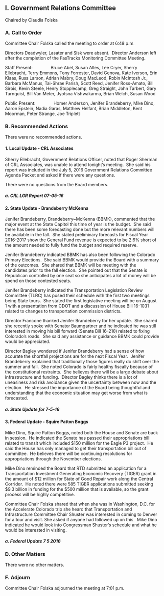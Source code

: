 ## I. Government Relations Committee

Chaired by Claudia Folska

### A. Call to Order

Committee Chair Folska called the meeting to order at 6:48 p.m.

Directors Deadwyler, Lasater and Sisk were absent.  Director Anderson left after the completion of the FasTracks Monitoring Committee Meeting.

Staff Present:               Bruce Abel, Susan Altes, Lee Cryer, Sherry Ellebracht, Terry Emmons, Tony Forrester, David Genova, Kate Iverson, Erin Klaas, Russ Larson, Adrian Mabry, Doug MacLeod, Robin McIntosh Jr., Barbara McManus, Tai-Shrae Parish, Scott Reed, Jenifer Ross-Amato, Bill Sirois, Kevin Steele, Henry Stopplecamp, Greg Straight, John Tarbert, Gary Turnquist, Bill Van Meter, Jyotsna Vishwakarma, Brian Welch, Susan Wood

Public Present:               Homer Anderson, Jenifer Brandeberry, Mike Dino, Aaron Epstein, Nadia Garas, Matthew Helfant, Brian Middleton, Kent Moorman, Peter Strange, Joe Triplett

### B. Recommended Actions

There were no recommended actions.

#### 1. Local Update - CRL Associates

Sherry Ellebracht, Government Relations Officer, noted that Roger Sherman of CRL Associates, was unable to attend tonight’s meeting.  She said his report was included in the July 5, 2016 Government Relations Committee Agenda Packet and asked if there were any questions.

There were no questions from the Board members.

##### a. CRL LGR Report 07-05-16

#### 2. State Update - Brandeberry McKenna

Jenifer Brandeberry, Brandeberry~McKenna (BBMK), commented that the major event at the State Capitol this time of year is the budget.  She said there has been some forecasting done but the more relevant numbers will be available in the fall.  She stated preliminary forecasts for Fiscal Year 2016-2017 show the General Fund revenue is expected to be 2.6% short of the amount needed to fully fund the budget and required reserve.

Jenifer Brandeberry indicated BBMK has also been following the Colorado Primary Elections.  She said BBMK would provide the Board with a summary of the outcomes.  She shared that BBMK will be meeting with the candidates prior to the fall election.  She pointed out that the Senate is Republican controlled by one seat so she anticipates a lot of money will be spend on those contested seats.

Jenifer Brandeberry indicated the Transportation Legislation Review Committee (TLRC) has posed their schedule with the first two meetings being State tours.  She stated the first legislative meeting will be on August 1 with a presentation from CDOT and a discussion of House Bill 16-1031 related to changes to transportation commission districts.

Director Francone thanked Jenifer Brandeberry for her update.  She shared she recently spoke with Senator Baumgartner and he indicated he was still interested in moving his bill forward (Senate Bill 16-210) related to fixing Colorado’s roads.  She said any assistance or guidance BBMK could provide would be appreciated.

Director Bagley wondered if Jenifer Brandeberry had a sense of how accurate the shortfall projections are for the next Fiscal Year.  Jenifer Brandeberry explained that traditionally those figures really do shift over the summer and fall.  She noted Colorado is fairly healthy fiscally because of the constitutional restraints.  She believes there will be a large debate about infrastructure and funding.  Director Bagley thinks there is a lot of uneasiness and risk avoidance given the uncertainty between now and the election.  He stressed the importance of the Board being thoughtful and understanding that the economic situation may get worse from what is forecasted.

##### a. State Update for 7-5-16

#### 3. Federal Update - Squire Patton Boggs

Mike Dino, Squire Patton Boggs, noted both the House and Senate are back in session.  He indicated the Senate has passed their appropriations bill related to transit which included $150 million for the Eagle P3 project.  He said the House has only managed to get their transportation bill out of committee.  He believes there will be continuing resolutions for appropriations through the November elections.

Mike Dino reminded the Board that RTD submitted an application for a Transportation Investment Generating Economic Recovery (TIGER) grant in the amount of $12 million for State of Good Repair work along the Central Corridor.  He noted there were 585 TIGER applications submitted seeking $9.3 billion in funding for the $500 million that is available, so the grant process will be highly competitive.

Committee Chair Folska shared that when she was in Washington, D.C. for the Accelerate Colorado trip she heard that Transportation and Infrastructure Committee Chair Shuster was interested in coming to Denver for a tour and visit.  She asked if anyone had followed up on this.  Mike Dino indicated he would look into Congressman Shuster’s schedule and what he would be interested in visiting.

##### a. Federal Update 7 5 2016

### D. Other Matters

There were no other matters.

### F. Adjourn

Committee Chair Folska adjourned the meeting at 7:01 p.m.